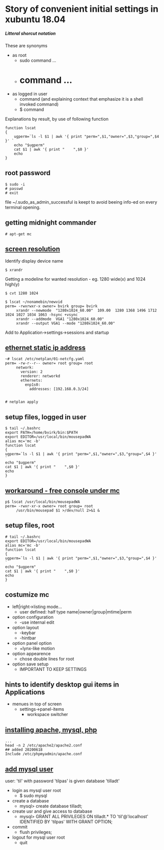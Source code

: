# Story of convenient initial settings in xubuntu 18.04

##### Litteral shorcut notation
These are synonyms

- as root 
	- sudo command ...
	- # command ...
- as logged in user
	- command (and explaining context that emphasize it is a shell invoked command)
	- $ command

Explanations by result, by use of following function
 
	function lscat
	{
		ugperm=`ls -l $1 | awk '{ print "perm=",$1,"owner=",$3,"group=",$4 }' `
		echo "$ugperm"
		cat $1 | awk '{ print "    ",$0 }' 
		echo 
	}

## root password

	$ sudo -i
	# passwd
	# exit

file ~/.sudo_as_admin_successful is keept to avoid beeing info-ed on every terminal opening.

## getting midnight commander

	# apt-get mc

## [screen resolution](http://ubuntuhandbook.org/index.php/2017/04/custom-screen-resolution-ubuntu-desktop/)
Identify display device name

	$ xrandr

Getting a modeline for wanted resolution - eg. 1280 wide(x) and 1024 high(y)

	$ cvt 1280 1024
	
	$ lscat ~/nonamebin/newvid 
	perm= -rwxrwxr-x owner= bvirk group= bvirk
		 xrandr --newmode  "1280x1024_60.00"  109.00  1280 1368 1496 1712  1024 1027 1034 1063 -hsync +vsync
		 xrandr --addmode  VGA1 "1280x1024_60.00"
		 xrandr --output VGA1 --mode "1280x1024_60.00"

Add to Application->settings->sessions and startup

## [ethernet static ip address](https://www.techrepublic.com/article/how-to-configure-a-static-ip-address-in-ubuntu-server-18-04/)

	~# lscat /etc/netplan/01-netcfg.yaml 
	perm= -rw-r--r-- owner= root group= root
		 network:
		   version: 2
		   renderer: networkd
		   ethernets:
		     enp1s0:
		       addresses: [192.168.0.3/24]


	# netplan apply

## setup files, logged in user

	$ tail ~/.bashrc
	export PATH=/home/bvirk/bin:$PATH
	export EDITOR=/usr/local/bin/mousepadWA
	alias mc='mc -b'
	function lscat
	{
	ugperm=`ls -l $1 | awk '{ print "perm=",$1,"owner=",$3,"group=",$4 }' `
	echo "$ugperm"
	cat $1 | awk '{ print "    ",$0 }' 
	echo 
	}

## [workaround - free console under mc](https://unix.stackexchange.com/questions/182925/dconf-warning-failed-to-commit-changes-to-dconf-the-connection-is-closed)
	
	p$ lscat /usr/local/bin/mousepadWA 
	perm= -rwxr-xr-x owner= root group= root
		 /usr/bin/mousepad $1 >/dev/null 2>&1 &


## setup files, root

	# tail ~/.bashrc
	export EDITOR=/usr/local/bin/mousepadWA
	alias mc='mc -b'
	function lscat
	{
	ugperm=`ls -l $1 | awk '{ print "perm=",$1,"owner=",$3,"group=",$4 }' `
	echo "$ugperm"
	cat $1 | awk '{ print "    ",$0 }' 
	echo 
	}

## costumize mc 

- left|right->listing mode...
	- user defined: half type name|owner|group|mtime|perm
- option configuration
	- -use internal edit
- option layout
	- -keybar
	- -hintbar
- option panel option
	- +lynx-like motion
- option appearence
	- chose double lines for root
- option save setup
	- IMPORTANT TO KEEP SETTINGS

## hints to identify desktop gui items in Applications

- menues in top of screen
	- settings->panel-items
		- workspace switcher

## [installing apache, mysql, php](https://www.configserverfirewall.com/ubuntu-linux/install-apache-php-mysql-ubuntu-18/)

	...
	head -n 2 /etc/apache2/apache2.conf 
	## added 20200618
	Include /etc/phpmyadmin/apache.conf 

## [add mysql user](https://alvinalexander.com/blog/post/mysql/add-user-mysql/)
user: 'til' with password 'tilpas' is given database 'tilladt'

- login as mysql user root
	- $ sudo mysql
- create a database
	- mysql> create database tilladt;
- create usr and give access to database
	- mysql> GRANT ALL PRIVILEGES ON tilladt.* TO 'til'@'localhost' IDENTIFIED BY 'tilpas' WITH GRANT OPTION;
- commit
	- flush privileges;
- logout for mysql user root
	- quit






